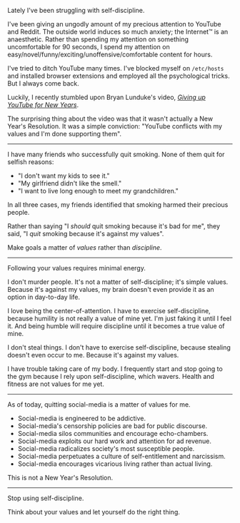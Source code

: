 
Lately I've been struggling with self-discipline.

I've been giving an ungodly amount of my precious attention to YouTube and Reddit. The outside world induces so much anxiety; the Internet™ is an anaesthetic. Rather than spending my attention on something uncomfortable for 90 seconds, I spend my attention on easy/novel/funny/exciting/unoffensive/comfortable content for hours.

I've tried to ditch YouTube many times. I've blocked myself on `/etc/hosts` and installed browser extensions and employed all the psychological tricks. But I always come back.

Luckily, I recently stumbled upon Bryan Lunduke's video, [_Giving up YouTube for New Years_](https://www.youtube.com/watch?v=wkMSGRmEtaQ).

The surprising thing about the video was that it wasn't actually a New Year's Resolution. It was a simple conviction: "YouTube conflicts with my values and I'm done supporting them".

---

I have many friends who successfully quit smoking. None of them quit for selfish reasons:
- "I don't want my kids to see it."
- "My girlfriend didn't like the smell."
- "I want to live long enough to meet my grandchildren."

In all three cases, my friends identified that smoking harmed their precious people.

Rather than saying "I _should_ quit smoking because it's bad for me", they said, "I _quit_ smoking because it's against my values".

Make goals a matter of _values_ rather than _discipline_.

---

Following your values requires minimal energy.

I don't murder people. It's not a matter of self-discipline; it's simple values. Because it's against my values, my brain doesn't even provide it as an option in day-to-day life.

I love being the center-of-attention. I have to exercise self-discipline, because humility is not really a value of mine yet. I'm just faking it until I feel it. And being humble will require discipline until it becomes a true value of mine.

I don't steal things. I don't have to exercise self-discipline, because stealing doesn't even occur to me. Because it's against my values.

I have trouble taking care of my body. I frequently start and stop going to the gym because I rely upon self-discipline, which wavers. Health and fitness are not values for me yet.

---

As of today, quitting social-media is a matter of values for me.

- Social-media is engineered to be addictive.
- Social-media's censorship policies are bad for public discourse.
- Social-media silos communities and encourage echo-chambers.
- Social-media exploits our hard work and attention for ad revenue.
- Social-media radicalizes society's most susceptible people.
- Social-media perpetuates a culture of self-entitlement and narcissism.
- Social-media encourages vicarious living rather than actual living.

This is not a New Year's Resolution.

---

Stop using self-discipline.

Think about your values and let yourself do the right thing.
